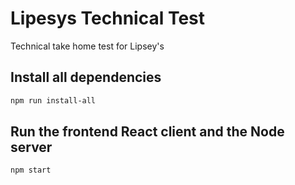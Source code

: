 # Lipesys Technical Test

Technical take home test for Lipsey's

## Install all dependencies

```sh
npm run install-all
```

## Run the frontend React client and the Node server

```sh
npm start
```
